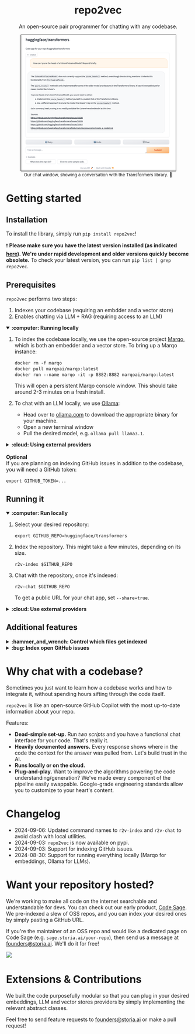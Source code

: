 <div align="center">
  <h1 align="center">repo2vec</h1>
  <p align="center">An open-source pair programmer for chatting with any codebase.</p>
  <figure>
    <img src="assets/chat_screenshot2.png" alt="screenshot" style="max-height: 500px; border: 1px solid black;">
    <figcaption align="center" style="font-size: smaller;">Our chat window, showing a conversation with the Transformers library. 🚀</figcaption>
  </figure>
</div>

# Getting started

## Installation

To install the library, simply run `pip install repo2vec`!

:exclamation: **Please make sure you have the latest version installed (as indicated [here](https://github.com/Storia-AI/repo2vec/blob/ca8ff43b2993ab0da3f0b807513cb4e3f7b0955f/setup.py#L11)). We're under rapid development and older versions quickly become obsolete.** To check your latest version, you can run `pip list | grep repo2vec`.

## Prerequisites

`repo2vec` performs two steps:

1. Indexes your codebase (requiring an embdder and a vector store)
2. Enables chatting via LLM + RAG (requiring access to an LLM)

<details open>
<summary><strong>:computer: Running locally</strong></summary>

1. To index the codebase locally, we use the open-source project <a href="https://github.com/marqo-ai/marqo">Marqo</a>, which is both an embedder and a vector store. To bring up a Marqo instance:

    ```
    docker rm -f marqo
    docker pull marqoai/marqo:latest
    docker run --name marqo -it -p 8882:8882 marqoai/marqo:latest
    ```

    This will open a persistent Marqo console window. This should take around 2-3 minutes on a fresh install.

2. To chat with an LLM locally, we use <a href="https://github.com/ollama/ollama">Ollama</a>:

    - Head over to [ollama.com](https://ollama.com) to download the appropriate binary for your machine.
    - Open a new terminal window
    - Pull the desired model, e.g. `ollama pull llama3.1`.

</details>

<details>
<summary><strong>:cloud: Using external providers</strong></summary>

1. We support <a href="https://openai.com/">OpenAI</a> for embeddings (they have a super fast batch embedding API) and <a href="https://www.pinecone.io/">Pinecone</a> for the vector store. So you will need two API keys:

    ```
    export OPENAI_API_KEY=...
    export PINECONE_API_KEY=...
    ```

2. Create a Pinecone index [on their website](https://pinecone.io) and export the name:
    ```
    export PINECONE_INDEX_NAME=...
    ```

2. For chatting with an LLM, we support OpenAI and Anthropic. For the latter, set an additional API key:

    ```
    export ANTHROPIC_API_KEY=...
    ```

</details>

<br>
<summary><strong>Optional</strong></summary>
If you are planning on indexing GitHub issues in addition to the codebase, you will need a GitHub token:

    export GITHUB_TOKEN=...

## Running it

<details open>
<summary><strong>:computer: Run locally</strong></summary>

1. Select your desired repository:
    ```
    export GITHUB_REPO=huggingface/transformers
    ```

2. Index the repository. This might take a few minutes, depending on its size.
    ```
    r2v-index $GITHUB_REPO
    ```

3. Chat with the repository, once it's indexed:
    ```
    r2v-chat $GITHUB_REPO
    ```
    To get a public URL for your chat app, set `--share=true`.

</details>

<details>
<summary><strong>:cloud: Use external providers</strong></summary>

1. Select your desired repository:
    ```
    export GITHUB_REPO=huggingface/transformers
    ```

2. Index the repository. This might take a few minutes, depending on its size.
    ```
    r2v-index $GITHUB_REPO \
        --embedder-type=openai \
        --vector-store=pinecone \
        --index-name=$PINECONE_INDEX_NAME
    ```

3. Chat with the repository, once it's indexed:
    ```
    r2v-chat $GITHUB_REPO \
        --vector-store-type=pinecone \
        --index-name=$PINECONE_INDEX_NAME \
        --llm-provider=openai \
        --llm-model=gpt-4
    ```
    To get a public URL for your chat app, set `--share=true`.
</details>

## Additional features

<details>
<summary><strong>:hammer_and_wrench: Control which files get indexed</strong></summary>

You can specify an inclusion or exclusion file in the following format:
```
# This is a comment
ext:.my-ext-1
ext:.my-ext-2
ext:.my-ext-3
dir:my-dir-1
dir:my-dir-2
dir:my-dir-3
file:my-file-1.md
file:my-file-2.py
file:my-file-3.cpp
```
where:
- `ext` specifies a file extension
- `dir` specifies a directory. This is not a full path. For instance, if you specify `dir:tests` in an exclusion directory, then a file like `/path/to/my/tests/file.py` will be ignored.
- `file` specifies a file name. This is also not a full path. For instance, if you specify `file:__init__.py`, then a file like `/path/to/my/__init__.py` will be ignored.

To specify an inclusion file (i.e. only index the specified files):
```
r2v-index $GITHUB_REPO --include=/path/to/inclusion/file
```

To specify an exclusion file (i.e. index all files, except for the ones specified):
```
r2v-index $GITHUB_REPO --exclude=/path/to/exclusion/file
```
By default, we use the exclusion file [sample-exclude.txt](repo2vec/sample-exclude.txt).
</details>

<details>
<summary><strong>:bug: Index open GitHub issues</strong></summary>
You will need a GitHub token first:
```
export GITHUB_TOKEN=...
```

To index GitHub issues without comments:
```
r2v-index $GITHUB_REPO --index-issues
```

To index GitHub issues with comments:
```
r2v-index $GITHUB_REPO --index-issues --index-issue-comments
```

To index GitHub issues, but not the codebase:
```
r2v-index $GITHUB_REPO --index-issues --no-index-repo
```
</details>

# Why chat with a codebase?

Sometimes you just want to learn how a codebase works and how to integrate it, without spending hours sifting through
the code itself.

`repo2vec` is like an open-source GitHub Copilot with the most up-to-date information about your repo.

Features:

- **Dead-simple set-up.** Run *two scripts* and you have a functional chat interface for your code. That's really it.
- **Heavily documented answers.** Every response shows where in the code the context for the answer was pulled from. Let's build trust in the AI.
- **Runs locally or on the cloud.**
- **Plug-and-play.** Want to improve the algorithms powering the code understanding/generation? We've made every component of the pipeline easily swappable. Google-grade engineering standards allow you to customize to your heart's content.

# Changelog

- 2024-09-06: Updated command names to `r2v-index` and `r2v-chat` to avoid clash with local utilities.
- 2024-09-03: `repo2vec` is now available on pypi.
- 2024-09-03: Support for indexing GitHub issues.
- 2024-08-30: Support for running everything locally (Marqo for embeddings, Ollama for LLMs).

# Want your repository hosted?

We're working to make all code on the internet searchable and understandable for devs. You can check out our early product, [Code Sage](https://sage.storia.ai). We pre-indexed a slew of OSS repos, and you can index your desired ones by simply pasting a GitHub URL.

If you're the maintainer of an OSS repo and would like a dedicated page on Code Sage (e.g. `sage.storia.ai/your-repo`), then send us a message at [founders@storia.ai](mailto:founders@storia.ai). We'll do it for free!

![](assets/sage.gif)

# Extensions & Contributions

We built the code purposefully modular so that you can plug in your desired embeddings, LLM and vector stores providers by simply implementing the relevant abstract classes.

Feel free to send feature requests to [founders@storia.ai](mailto:founders@storia.ai) or make a pull request!

